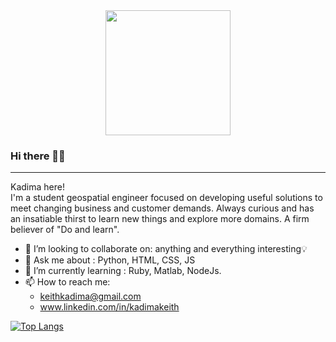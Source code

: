 <div align="center">
<img src="https://media.tenor.com/images/3b388fe03da271d2674faf85eb7c3fcd/tenor.gif" width=200 height=200 />  
</div>

<h3 align="left">Hi there 👋👋 </h3>

---

Kadima here!</br>
I'm a student geospatial engineer focused on developing useful solutions to meet changing business and customer demands. Always curious and has an insatiable thirst to learn new things and explore more domains. A firm believer of "Do and learn". 

- 👯 I’m looking to collaborate on: anything and everything interesting💡
- 💬 Ask me about : Python, HTML, CSS, JS
- 🌱 I’m currently learning : Ruby, Matlab, NodeJs.
- 📫 How to reach me: 
  * keithkadima@gmail.com 
  * www.linkedin.com/in/kadimakeith


[![Top Langs](https://github-readme-stats.vercel.app/api/top-langs/?username=kadimakeith&theme=dark&layout=compact)](https://github.com/anuraghazra/github-readme-stats)

 
 
 
 
 

